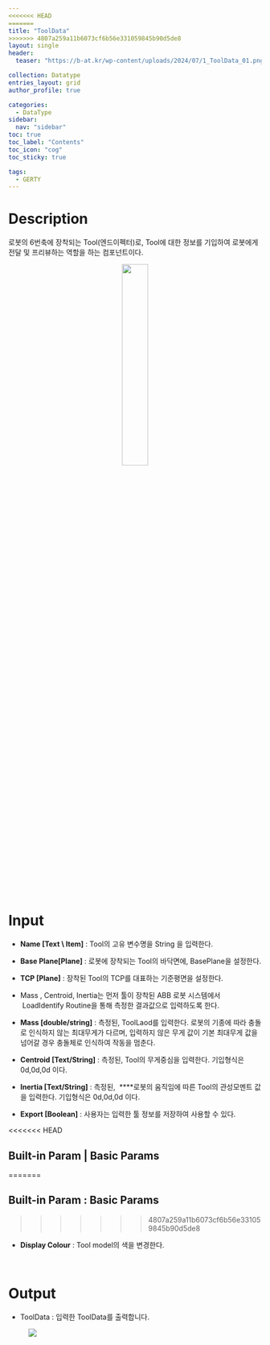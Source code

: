```yaml
---
<<<<<<< HEAD
=======
title: "ToolData"
>>>>>>> 4807a259a11b6073cf6b56e331059845b90d5de8
layout: single
header:
  teaser: "https://b-at.kr/wp-content/uploads/2024/07/1_ToolData_01.png"

collection: Datatype
entries_layout: grid
author_profile: true

categories:
  - DataType
sidebar:
  nav: "sidebar"
toc: true
toc_label: "Contents"
toc_icon: "cog"
toc_sticky: true

tags: 
  - GERTY
---
```

# Description

로봇의 6번축에 장착되는 Tool(엔드이펙터)로, Tool에 대한 정보를 기입하여 로봇에게 전달 및 프리뷰하는 역할을 하는 컴포넌트이다.

<p align="center">  <img src="https://b-at.kr/wp-content/uploads/2024/07/1_ToolData_01.png" align="center" width="32%"></p>


# Input

* **Name [Text \ Item]** : Tool의 고유 변수명을 String 을 입력한다.
* **Base Plane[Plane]** : 로봇에 장착되는 Tool의 바닥면에, BasePlane을 설정한다.
* **TCP [Plane]** : 장착된 Tool의 TCP를 대표하는 기준평면을 설정한다.

* Mass , Centroid, Inertia는 먼저 툴이 장착된 ABB 로봇 시스템에서  LoadIdentify Routine을 통해 측정한 결과값으로 입력하도록 한다.

* **Mass [double/string]** : 측정된, ToolLaod를 입력한다. 로봇의 기종에 따라 충돌로 인식하지 않는 최대무게가 다르며, 입력하지 않은 무게 값이 기본 최대무게 값을 넘어갈 경우 충돌체로 인식하여 작동을 멈춘다.
* **Centroid [Text/String]** : 측정된, Tool의 무게중심을 입력한다. 기입형식은 0d,0d,0d 이다.
* **Inertia [Text/String]** : 측정된,  ****로봇의 움직임에 따른 Tool의 관성모멘트 값을 입력한다. 기입형식은 0d,0d,0d 이다.
* **Export [Boolean]** : 사용자는 입력한 툴 정보를 저장하여 사용할 수 있다.


<<<<<<< HEAD
## Built-in Param | Basic Params​
=======
## Built-in Param : Basic Params​
>>>>>>> 4807a259a11b6073cf6b56e331059845b90d5de8

* **Display Colour** : Tool model의 색을 변경한다.

<br>

# Output

* ToolData : 입력한 ToolData를 출력합니다.
<figure>
<a href="https://b-at.kr/wp-content/uploads/2024/07/ToolData_GIF_00-1.gif"><img src="https://b-at.kr/wp-content/uploads/2024/07/ToolData_GIF_00-1.gif"></a>
</figure>
